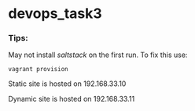 # devops_task3

### Tips:

May not install *saltstack* on the first run. To fix this use:

    vagrant provision
    
Static site is hosted on 192.168.33.10

Dynamic site is hosted on 192.168.33.11
